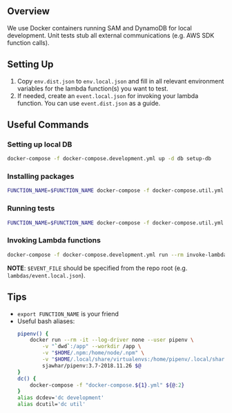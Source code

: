 ## Overview
We use Docker containers running SAM and DynamoDB for local development. Unit tests stub all external communications (e.g. AWS SDK function calls).

## Setting Up
1. Copy `env.dist.json` to `env.local.json` and fill in all relevant environment variables for the lambda function(s) you want to test.
2. If needed, create an `event.local.json` for invoking your lambda function. You can use `event.dist.json` as a guide.

## Useful Commands
### Setting up local DB
```bash
docker-compose -f docker-compose.development.yml up -d db setup-db
```

### Installing packages
```bash
FUNCTION_NAME=$FUNCTION_NAME docker-compose -f docker-compose.util.yml run --rm pipenv install [OPTIONS]
```

### Running tests
```bash
FUNCTION_NAME=$FUNCTION_NAME docker-compose -f docker-compose.util.yml run --rm pipenv run pytest [OPTIONS]
```

### Invoking Lambda functions
```bash
docker-compose -f docker-compose.development.yml run --rm invoke-lambda $EVENT_FILE $FUNCTION_NAME
```
**NOTE**: `$EVENT_FILE` should be specified from the repo root (e.g. `lambdas/event.local.json`).

## Tips
* `export FUNCTION_NAME` is your friend
* Useful bash aliases:
    ```bash
    pipenv() {
        docker run --rm -it --log-driver none --user pipenv \
            -v "`dwd`:/app" --workdir /app \
            -v "$HOME/.npm:/home/node/.npm" \
            -v "$HOME/.local/share/virtualenvs:/home/pipenv/.local/share/virtualenvs" \
            sjawhar/pipenv:3.7-2018.11.26 $@
    }
    dc() {
        docker-compose -f "docker-compose.${1}.yml" ${@:2}
    }
    alias dcdev='dc development'
    alias dcutil='dc util'
    ```